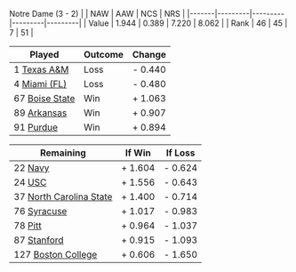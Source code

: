Notre Dame (3 - 2)
|       |   NAW   |   AAW   |   NCS   |   NRS   |
|-------|---------|---------|---------|---------|
| Value |   1.944 |   0.389 |   7.220 |   8.062 |
| Rank  |      46 |      45 |       7 |      51 |

| Played                    | Outcome    |  Change  |
|---------------------------|------------|----------|
|   1 [Texas A&M             ](TexasAM.md)| Loss       | -  0.440 |
|   4 [Miami (FL)            ](MiamiFL.md)| Loss       | -  0.480 |
|  67 [Boise State           ](BoiseState.md)| Win        | +  1.063 |
|  89 [Arkansas              ](Arkansas.md)| Win        | +  0.907 |
|  91 [Purdue                ](Purdue.md)| Win        | +  0.894 |

| Remaining                 |  If Win  |  If Loss |
|---------------------------|----------|----------|
|  22 [Navy                  ](Navy.md)| +  1.604 | -  0.624 |
|  24 [USC                   ](USC.md)| +  1.556 | -  0.643 |
|  37 [North Carolina State  ](NorthCarolinaState.md)| +  1.400 | -  0.714 |
|  76 [Syracuse              ](Syracuse.md)| +  1.017 | -  0.983 |
|  78 [Pitt                  ](Pitt.md)| +  0.964 | -  1.037 |
|  87 [Stanford              ](Stanford.md)| +  0.915 | -  1.093 |
| 127 [Boston College        ](BostonCollege.md)| +  0.606 | -  1.650 |

